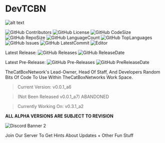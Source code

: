 # DevTCBN
![alt text](https://cdn.discordapp.com/icons/582489654742220810/db38a3109d4f414a9b5be7b8d2d03aea.png "TheCatBoxNetwork Development Team")

![GitHub Contributors](https://img.shields.io/github/contributors/TarixCat/devtcbn) ![GitHub License](https://img.shields.io/github/license/TarixCat/devtcbn) ![GitHub CodeSize](https://img.shields.io/github/languages/code-size/TarixCat/devtcbn) ![GitHub RepoSize](https://img.shields.io/github/repo-size/TarixCat/devtcbn) ![GitHub LanguageCount](https://img.shields.io/github/languages/count/TarixCat/devtcbn) ![GitHub TopLanguages](https://img.shields.io/github/languages/top/TarixCat/devtcbn) ![GitHub Issues](https://img.shields.io/github/issues/TarixCat/devtcbn) ![GitHub LatestCommit](https://img.shields.io/github/last-commit/TarixCat/devtcbn) ![Editor](https://img.shields.io/badge/Editor-Eclipse-423181?style=flat&logo=eclipse)

Latest Release: ![GitHub Releases](https://img.shields.io/github/v/release/TarixCat/devtcbn) ![GitHub ReleaseDate](https://img.shields.io/github/release-date/TarixCat/devtcbn) 

Latest Pre-Release: ![GitHub Pre-Releases](https://img.shields.io/github/v/release/TarixCat/devtcbn?include_prereleases) ![GitHub PreReleaseDate](https://img.shields.io/github/release-date-pre/TarixCat/devtcbn)

TheCatBoxNetwork's Lead-Owner, Head Of Staff, And Developers Random Bits Of Code To Use Within TheCatBoxNetworks Work Space.

> Current Version: v0.0.1_a6 

> (Not Been Released v0.0.1_a7) ABANDONED

> Currently Working On: v0.3.1_a2

**ALL ALPHA VERSIONS ARE SUBJECT TO REVISION**

![Discord Banner 2](https://discordapp.com/api/guilds/582489654742220810/widget.png?style=banner2)

Join Our Server To Get Hints About Updates + Other Fun Stuff
